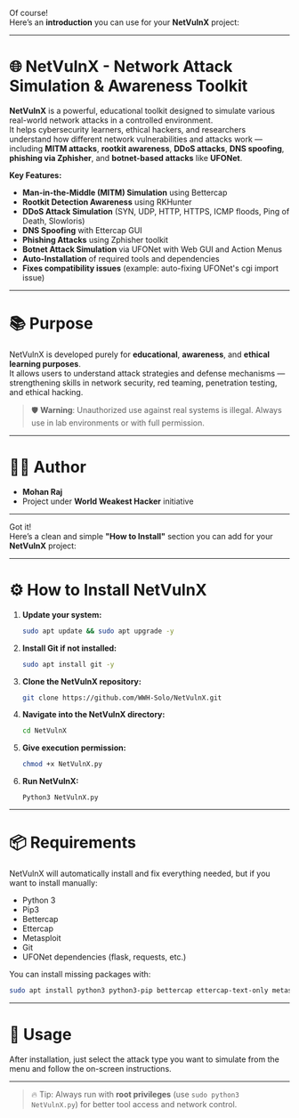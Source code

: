 Of course!  
Here’s an **introduction** you can use for your **NetVulnX** project:

---

# 🌐 NetVulnX - Network Attack Simulation & Awareness Toolkit

**NetVulnX** is a powerful, educational toolkit designed to simulate various real-world network attacks in a controlled environment.  
It helps cybersecurity learners, ethical hackers, and researchers understand how different network vulnerabilities and attacks work —  
including **MITM attacks**, **rootkit awareness**, **DDoS attacks**, **DNS spoofing**, **phishing via Zphisher**, and **botnet-based attacks** like **UFONet**.

**Key Features:**
- **Man-in-the-Middle (MITM) Simulation** using Bettercap
- **Rootkit Detection Awareness** using RKHunter
- **DDoS Attack Simulation** (SYN, UDP, HTTP, HTTPS, ICMP floods, Ping of Death, Slowloris)
- **DNS Spoofing** with Ettercap GUI
- **Phishing Attacks** using Zphisher toolkit
- **Botnet Attack Simulation** via UFONet with Web GUI and Action Menus
- **Auto-Installation** of required tools and dependencies
- **Fixes compatibility issues** (example: auto-fixing UFONet's cgi import issue)

---

# 📚 Purpose
NetVulnX is developed purely for **educational**, **awareness**, and **ethical learning purposes**.  
It allows users to understand attack strategies and defense mechanisms — strengthening skills in network security, red teaming, penetration testing, and ethical hacking.

> 🛡️ **Warning**: Unauthorized use against real systems is illegal. Always use in lab environments or with full permission.

---

# 👨‍💻 Author
- **Mohan Raj**  
- Project under **World Weakest Hacker** initiative

---

Got it!  
Here’s a clean and simple **"How to Install"** section you can add for your **NetVulnX** project:

---

# ⚙️ How to Install NetVulnX

1. **Update your system:**
   ```bash
   sudo apt update && sudo apt upgrade -y
   ```

2. **Install Git if not installed:**
   ```bash
   sudo apt install git -y
   ```

3. **Clone the NetVulnX repository:**
   ```bash
   git clone https://github.com/WWH-Solo/NetVulnX.git
   ```

4. **Navigate into the NetVulnX directory:**
   ```bash
   cd NetVulnX
   ```

5. **Give execution permission:**
   ```bash
   chmod +x NetVulnX.py
   ```

6. **Run NetVulnX:**
   ```Python3
   Python3 NetVulnX.py
   ```

---

# 📦 Requirements
NetVulnX will automatically install and fix everything needed, but if you want to install manually:

- Python 3
- Pip3
- Bettercap
- Ettercap
- Metasploit
- Git
- UFONet dependencies (flask, requests, etc.)

You can install missing packages with:
```bash
sudo apt install python3 python3-pip bettercap ettercap-text-only metasploit-framework -y
```

---

# 🚀 Usage
After installation, just select the attack type you want to simulate from the menu and follow the on-screen instructions.

---

> 🔥 Tip: Always run with **root privileges** (use `sudo python3 NetVulnX.py`) for better tool access and network control.

